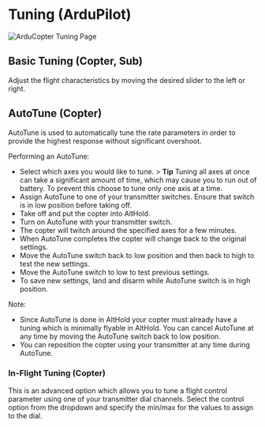 # Tuning (ArduPilot)

![ArduCopter Tuning Page](../../assets/setup/tuning/arducopter.png)

## Basic Tuning (Copter, Sub)

Adjust the flight characteristics by moving the desired slider to the left or right.

## AutoTune (Copter)

AutoTune is used to automatically tune the rate parameters in order to provide the highest response without significant overshoot.

Performing an AutoTune:

* Select which axes you would like to tune. > **Tip** Tuning all axes at once can take a significant amount of time, which may cause you to run out of battery. To prevent this choose to tune only one axis at a time. 
* Assign AutoTune to one of your transmitter switches. Ensure that switch is in low position before taking off.
* Take off and put the copter into AltHold.
* Turn on AutoTune with your transmitter switch.
* The copter will twitch around the specified axes for a few minutes.
* When AutoTune completes the copter will change back to the original settings.
* Move the AutoTune switch back to low position and then back to high to test the new settings.
* Move the AutoTune switch to low to test previous settings.
* To save new settings, land and disarm while AutoTune switch is in high position.

Note:

* Since AutoTune is done in AltHold your copter must already have a tuning which is minimally flyable in AltHold. You can cancel AutoTune at any time by moving the AutoTune switch back to low position.
* You can reposition the copter using your transmitter at any time during AutoTune.

### In-Flight Tuning (Copter)

This is an advanced option which allows you to tune a flight control parameter using one of your transmitter dial channels. Select the control option from the dropdown and specify the min/max for the values to assign to the dial.